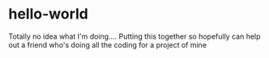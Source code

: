 # hello-world
Totally no idea what I'm doing....
Putting this together so hopefully can help out a friend who's doing all the coding for a project of mine
